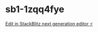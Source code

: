 # sb1-1zqq4fye

[Edit in StackBlitz next generation editor ⚡️](https://stackblitz.com/~/github.com/Atabay77/sb1-1zqq4fye)